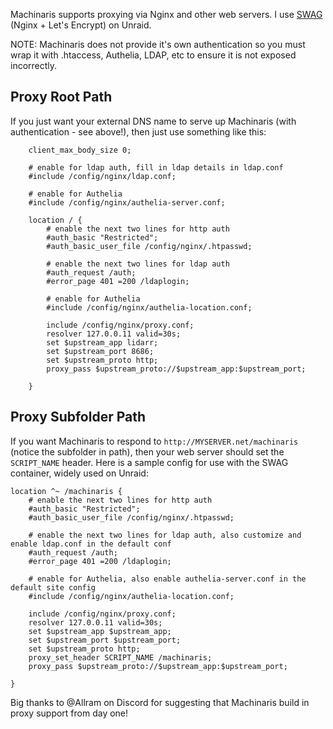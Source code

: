 Machinaris supports proxying via Nginx and other web servers.  I use [SWAG](https://docs.linuxserver.io/general/swag) (Nginx + Let's Encrypt) on Unraid.  

NOTE: Machinaris does not provide it's own authentication so you must wrap it with .htaccess, Authelia, LDAP, etc to ensure it is not exposed incorrectly.

## Proxy Root Path

If you just want your external DNS name to serve up Machinaris (with authentication - see above!), then just use something like this:

```
    client_max_body_size 0;

    # enable for ldap auth, fill in ldap details in ldap.conf
    #include /config/nginx/ldap.conf;

    # enable for Authelia
    #include /config/nginx/authelia-server.conf;

    location / {
        # enable the next two lines for http auth
        #auth_basic "Restricted";
        #auth_basic_user_file /config/nginx/.htpasswd;

        # enable the next two lines for ldap auth
        #auth_request /auth;
        #error_page 401 =200 /ldaplogin;

        # enable for Authelia
        #include /config/nginx/authelia-location.conf;

        include /config/nginx/proxy.conf;
        resolver 127.0.0.11 valid=30s;
        set $upstream_app lidarr;
        set $upstream_port 8686;
        set $upstream_proto http;
        proxy_pass $upstream_proto://$upstream_app:$upstream_port;

    }
```

## Proxy Subfolder Path

If you want Machinaris to respond to `http://MYSERVER.net/machinaris` (notice the subfolder in path), then your web server should set the `SCRIPT_NAME` header.  Here is a sample config for use with the SWAG container, widely used on Unraid:

```
location ^~ /machinaris {
    # enable the next two lines for http auth
    #auth_basic "Restricted";
    #auth_basic_user_file /config/nginx/.htpasswd;

    # enable the next two lines for ldap auth, also customize and enable ldap.conf in the default conf
    #auth_request /auth;
    #error_page 401 =200 /ldaplogin;

    # enable for Authelia, also enable authelia-server.conf in the default site config
    #include /config/nginx/authelia-location.conf;

    include /config/nginx/proxy.conf;
    resolver 127.0.0.11 valid=30s;
    set $upstream_app $upstream_app;
    set $upstream_port $upstream_port;
    set $upstream_proto http;
    proxy_set_header SCRIPT_NAME /machinaris;
    proxy_pass $upstream_proto://$upstream_app:$upstream_port;

}
```

Big thanks to @Allram on Discord for suggesting that Machinaris build in proxy support from day one!